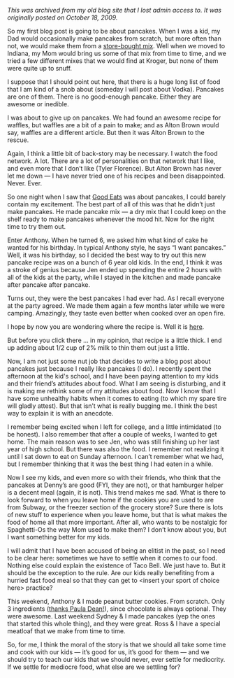 <!--
.. title: Pancakes
.. slug: pancakes
.. date: 2009-10-18 23:04:56 UTC-05:00
.. tags:
.. link:
.. description:
.. type: text
-->

*This was archived from my old blog site that I lost admin access to. It was originally posted on October 18, 2009.*

So my first blog post is going to be about pancakes. When I was a kid, my Dad would occasionally make pancakes from scratch, but more often than not, we would make them from a [store-bought mix](http://newhopemills.com/product.php?product_id=22). Well when we moved to Indiana, my Mom would bring us some of that mix from time to time, and we tried a few different mixes that we would find at Kroger, but none of them were quite up to snuff.

I suppose that I should point out here, that there is a huge long list of food that I am kind of a snob about (someday I will post about Vodka). Pancakes are one of them. There is no good-enough pancake. Either they are awesome or inedible.

I was about to give up on pancakes. We had found an awesome recipe for waffles, but waffles are a bit of a pain to make; and as Alton Brown would say, waffles are a different article. But then it was Alton Brown to the rescue.

<!-- TEASER_END -->

Again, I think a little bit of back-story may be necessary. I watch the food network. A lot. There are a lot of personalities on that network that I like, and even more that I don’t like (Tyler Florence). But Alton Brown has never let me down — I have never tried one of his recipes and been disappointed. Never. Ever.

So one night when I saw that [Good Eats](http://www.foodnetwork.com/good-eats/index.html) was about pancakes, I could barely contain my excitement. The best part of all of this was that he didn’t just make pancakes. He made pancake mix — a dry mix that I could keep on the shelf ready to make pancakes whenever the mood hit. Now for the right time to try them out.

Enter Anthony. When he turned 6, we asked him what kind of cake he wanted for his birthday. In typical Anthony style, he says “I want pancakes.” Well, it was his birthday, so I decided the best way to try out this new pancake recipe was on a bunch of 6 year old kids. In the end, I think it was a stroke of genius because Jen ended up spending the entire 2 hours with all of the kids at the party, while I stayed in the kitchen and made pancake after pancake after pancake.

Turns out, they were the best pancakes I had ever had. As I recall everyone at the party agreed. We made them again a few months later while we were camping. Amazingly, they taste even better when cooked over an open fire.

I hope by now you are wondering where the recipe is. Well it is [here](http://bit.ly/AEo6A).

But before you click there … in my opinion, that recipe is a little thick. I end up adding about 1/2 cup of 2% milk to thin them out just a little.

Now, I am not just some nut job that decides to write a blog post about pancakes just because I really like pancakes (I do). I recently spent the afternoon at the kid's school, and I have been paying attention to my kids and their friend’s attitudes about food. What I am seeing is disturbing, and it is making me rethink some of my attitudes about food. Now I know that I have some unhealthy habits when it comes to eating (to which my spare tire will gladly attest). But that isn’t what is really bugging me. I think the best way to explain it is with an anecdote.

I remember being excited when I left for college, and a little intimidated (to be honest). I also remember that after a couple of weeks, I wanted to get home. The main reason was to see Jen, who was still finishing up her last year of high school. But there was also the food. I remember not realizing it until I sat down to eat on Sunday afternoon. I can’t remember what we had, but I remember thinking that it was the best thing I had eaten in a while.

Now I see my kids, and even more so with their friends, who think that the pancakes at Denny’s are good (FYI, they are not), or that hamburger helper is a decent meal (again, it is not). This trend makes me sad. What is there to look forward to when you leave home if the cookies you are used to are from Subway, or the freezer section of the grocery store? Sure there is lots of new stuff to experience when you leave home, but that is what makes the food of home all that more important. After all, who wants to be nostalgic for Spaghetti-Os the way Mom used to make them? I don’t know about you, but I want something better for my kids.

I will admit that I have been accused of being an elitist in the past, so I need to be clear here: sometimes we have to settle when it comes to our food. Nothing else could explain the existence of Taco Bell. We just have to. But it should be the exception to the rule. Are our kids really benefiting from a hurried fast food meal so that they can get to &lt;insert your sport of choice here&gt; practice?

This weekend, Anthony &amp; I made peanut butter cookies. From scratch. Only 3 ingredients ([thanks Paula Dean!](http://bit.ly/1Sx8SU)), since chocolate is always optional. They were awesome. Last weekend Sydney & I made pancakes (yep the ones that started this whole thing), and they were great. Ross & I have a special meatloaf that we make from time to time.

So, for me, I think the moral of the story is that we should all take some time and cook with our kids — it’s good for us, it’s good for them — and we should try to teach our kids that we should never, ever settle for mediocrity. If we settle for mediocre food, what else are we settling for?
